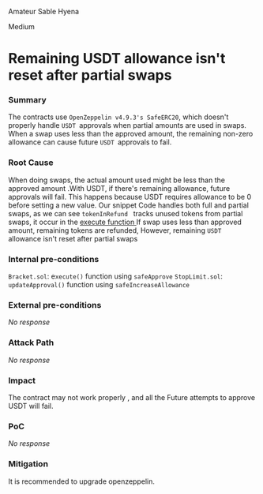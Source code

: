 Amateur Sable Hyena

Medium

# Remaining USDT allowance isn't reset after partial swaps

### Summary

The contracts use `OpenZeppelin v4.9.3's SafeERC20`, which doesn't properly handle `USDT `approvals when partial amounts are used in swaps. When a swap uses less than the approved amount, the remaining non-zero allowance can cause future `USDT `approvals to fail.

### Root Cause

When doing swaps, the actual amount used might be less than the approved amount .With USDT, if there's remaining allowance, future approvals will fail.
This happens because USDT requires allowance to be 0 before setting a new value.
Our snippet Code handles both full and partial swaps, as we can see `tokenInRefund ` tracks unused tokens from partial swaps, it occur in the [ execute function ](https://github.com/sherlock-audit/2024-11-oku/blob/ee3f781a73d65e33fb452c9a44eb1337c5cfdbd6/oku-custom-order-types/contracts/automatedTrigger/Bracket.sol#L526)
If swap uses less than approved amount, remaining tokens are refunded, However, remaining `USDT `allowance isn't reset after partial swaps

### Internal pre-conditions

`Bracket.sol`: e`xecute()` function using `safeApprove`
`StopLimit.sol`: `updateApproval()` function using `safeIncreaseAllowance`

### External pre-conditions

_No response_

### Attack Path

_No response_

### Impact

The contract may not work properly , and all the Future attempts to approve USDT will fail.

### PoC

_No response_

### Mitigation

It is recommended to upgrade openzeppelin.
